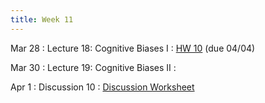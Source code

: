 ```yaml
---
title: Week 11
---
```


Mar 28 
: Lecture 18: Cognitive Biases I
    :  [HW 10](/assets/hw10.pdf) (due 04/04) 

Mar 30
: Lecture 19: Cognitive Biases II
    :   

Apr 1
: Discussion 10
    :  [Discussion Worksheet](https://docs.google.com/document/d/1NKdvtHZ5wGftes9pqoJFEm9xc4fztQT0-EkQm23hu6c/edit?usp=sharing)   
